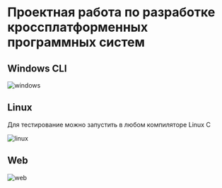 # Проектная работа по разработке кроссплатформенных программных систем

## Windows CLI

![windows](https://user-images.githubusercontent.com/71178640/207124465-3736ebe2-7415-4455-8ff4-da903d4cbabc.jpg)

## Linux
Для тестирование можно запустить в любом компиляторе Linux C

![linux](https://user-images.githubusercontent.com/71178640/207124778-65dd3a1c-d5a9-4c4d-8c23-358e49e0da2a.png)

## Web

![web](https://user-images.githubusercontent.com/71178640/207124857-311ad4b6-19ce-459f-8a00-5e3fc4579904.jpg)
